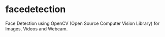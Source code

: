 # facedetection
Face Detection using OpenCV (Open Source Computer Vision Library) for Images, Videos and Webcam.
